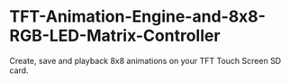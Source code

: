 # TFT-Animation-Engine-and-8x8-RGB-LED-Matrix-Controller
Create, save and playback 8x8 animations on your TFT Touch Screen SD card.
